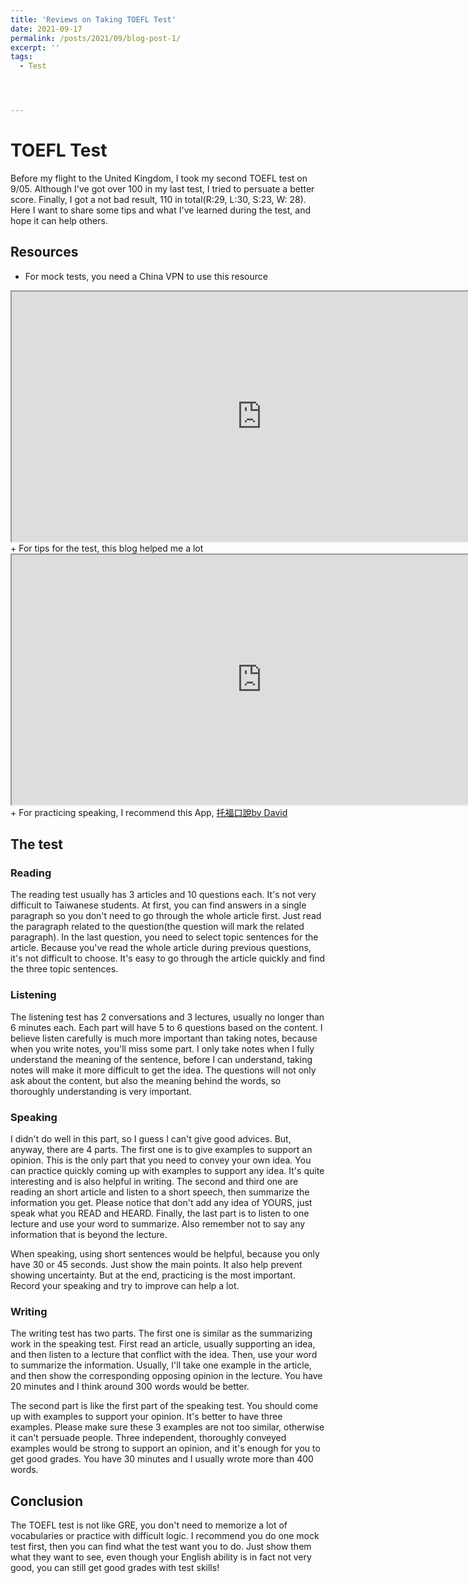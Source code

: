 ```yaml
---
title: 'Reviews on Taking TOEFL Test'
date: 2021-09-17
permalink: /posts/2021/09/blog-post-1/
excerpt: ''
tags:
  - Test




---
```


# TOEFL Test

Before my flight to the United Kingdom, I took my second TOEFL test on 9/05. Although I've got over 100 in my last test, I tried to persuate a better score. Finally, I got a not bad result, 110 in total(R:29, L:30, S:23, W: 28). Here I want to share some tips and what I've learned during the test, and hope it can help others.

## Resources

+ For mock tests, you need a China VPN to use this resource
<iframe id="kmf" title="kmf" width="800" height="400" src="https://toefl.kmf.com/"></iframe>
+ For tips for the test, this blog helped me a lot
<iframe id="j2" title="j2" width="800" height="400" src="http://sk2toefl.blogspot.com/p/j2_5.html"></iframe>
+ For practicing speaking, I recommend this App, 
<a href='https://apps.apple.com/tw/app/托福口說/id1042970167?l=en'>托福口說by David</a>

## The test

### Reading

The reading test usually has 3 articles and 10 questions each. It's not very difficult to Taiwanese students. At first, you can find answers in a single paragraph so you don't need to go through the whole article first. Just read the paragraph related to the question(the question will mark the related paragraph). In the last question, you need to select topic sentences for the article. Because you've read the whole article during previous questions, it's not difficult to choose. It's easy to go through the article quickly and find the three topic sentences.

### Listening

The listening test has 2 conversations and 3 lectures, usually no longer than 6 minutes each. Each part will have 5 to 6 questions based on the content. I believe listen carefully is much more important than taking notes, because when you write notes, you'll miss some part. I only take notes when I fully understand the meaning of the sentence, before I can understand, taking notes will make it more difficult to get the idea. The questions will not only ask about the content, but also the meaning behind the words, so thoroughly understanding is very important.

### Speaking

I didn't do well in this part, so I guess I can't give good advices. But, anyway, there are 4 parts. The first one is to give examples to support an opinion. This is the only part that you need to convey your own idea. You can practice quickly coming up with examples to support any idea. It's quite interesting and is also helpful in writing. The second and third one are reading an short article and listen to a short speech, then summarize the information you get. Please notice that don't add any idea of YOURS, just speak what you READ and HEARD. Finally, the last part is to listen to one lecture and use your word to summarize. Also remember not to say any information that is beyond the lecture.

When speaking, using short sentences would be helpful, because you only have 30 or 45 seconds. Just show the main points. It also help prevent showing uncertainty. But at the end, practicing is the most important. Record your speaking and try to improve can help a lot.

### Writing

The writing test has two parts. The first one is similar as the summarizing work in the speaking test. First read an article, usually supporting an idea, and then listen to a lecture that conflict with the idea. Then, use your word to summarize the information. Usually, I'll take one example in the article, and then show the corresponding opposing opinion in the lecture. You have 20 minutes and I think around 300 words would be better.

The second part is like the first part of the speaking test. You should come up with examples to support your opinion. It's better to have three examples. Please make sure these 3 examples are not too similar, otherwise it can't persuade people. Three independent, thoroughly conveyed examples would be strong to support an opinion, and it's enough for you to get good grades. You have 30 minutes and I usually wrote more than 400 words.

## Conclusion

The TOEFL test is not like GRE, you don't need to memorize a lot of vocabularies or practice with difficult logic. I recommend you do one mock test first, then you can find what the test want you to do. Just show them what they want to see, even though your English ability is in fact not very good, you can still get good grades with test skills!